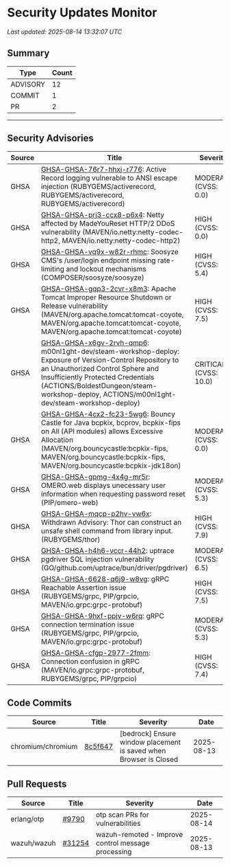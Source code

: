 # Security Updates Monitor

*Last updated: 2025-08-14 13:32:07 UTC*

## Summary
| Type | Count |
|------|-------|
| ADVISORY | 12 |
| COMMIT | 1 |
| PR | 2 |

---

## Security Advisories

| Source | Title | Severity | Date |
|--------|-------|----------|------|
| GHSA | [GHSA-GHSA-76r7-hhxj-r776](https://github.com/advisories/GHSA-76r7-hhxj-r776): Active Record logging vulnerable to ANSI escape injection (RUBYGEMS/activerecord, RUBYGEMS/activerecord, RUBYGEMS/activerecord) | MODERATE (CVSS: 0.0) | 2025-08-13 |
| GHSA | [GHSA-GHSA-prj3-ccx8-p6x4](https://github.com/advisories/GHSA-prj3-ccx8-p6x4): Netty affected by MadeYouReset HTTP/2 DDoS vulnerability (MAVEN/io.netty:netty-codec-http2, MAVEN/io.netty:netty-codec-http2) | HIGH (CVSS: 0.0) | 2025-08-13 |
| GHSA | [GHSA-GHSA-vq9x-w82r-rhmc](https://github.com/advisories/GHSA-vq9x-w82r-rhmc): Soosyze CMS's /user/login endpoint missing rate-limiting and lockout mechanisms (COMPOSER/soosyze/soosyze) | HIGH (CVSS: 5.4) | 2025-08-13 |
| GHSA | [GHSA-GHSA-gqp3-2cvr-x8m3](https://github.com/advisories/GHSA-gqp3-2cvr-x8m3): Apache Tomcat Improper Resource Shutdown or Release vulnerability (MAVEN/org.apache.tomcat:tomcat-coyote, MAVEN/org.apache.tomcat:tomcat-coyote, MAVEN/org.apache.tomcat:tomcat-coyote) | HIGH (CVSS: 7.5) | 2025-08-13 |
| GHSA | [GHSA-GHSA-x6gv-2rvh-qmp6](https://github.com/advisories/GHSA-x6gv-2rvh-qmp6): m00nl1ght-dev/steam-workshop-deploy: Exposure of Version-Control Repository to an Unauthorized Control Sphere and Insufficiently Protected Credentials (ACTIONS/BoldestDungeon/steam-workshop-deploy, ACTIONS/m00nl1ght-dev/steam-workshop-deploy) | CRITICAL (CVSS: 10.0) | 2025-08-13 |
| GHSA | [GHSA-GHSA-4cx2-fc23-5wg6](https://github.com/advisories/GHSA-4cx2-fc23-5wg6): Bouncy Castle for Java bcpkix, bcprov, bcpkix-fips on All (API modules) allows Excessive Allocation (MAVEN/org.bouncycastle:bcpkix-fips, MAVEN/org.bouncycastle:bcpkix-fips, MAVEN/org.bouncycastle:bcpkix-jdk18on) | MODERATE (CVSS: 0.0) | 2025-08-13 |
| GHSA | [GHSA-GHSA-gpmg-4x4g-mr5r](https://github.com/advisories/GHSA-gpmg-4x4g-mr5r): OMERO.web displays unecessary user information when requesting password reset (PIP/omero-web) | MODERATE (CVSS: 5.3) | 2025-08-13 |
| GHSA | [GHSA-GHSA-mqcp-p2hv-vw6x](https://github.com/advisories/GHSA-mqcp-p2hv-vw6x): Withdrawn Advisory: Thor can construct an unsafe shell command from library input. (RUBYGEMS/thor) | HIGH (CVSS: 7.9) | 2025-07-20 |
| GHSA | [GHSA-GHSA-h4h6-vccr-44h2](https://github.com/advisories/GHSA-h4h6-vccr-44h2): uptrace pgdriver SQL injection vulnerability (GO/github.com/uptrace/bun/driver/pgdriver) | MODERATE (CVSS: 6.5) | 2025-06-12 |
| GHSA | [GHSA-GHSA-6628-q6j9-w8vg](https://github.com/advisories/GHSA-6628-q6j9-w8vg): gRPC Reachable Assertion issue (RUBYGEMS/grpc, PIP/grpcio, MAVEN/io.grpc:grpc-protobuf) | HIGH (CVSS: 7.5) | 2023-07-06 |
| GHSA | [GHSA-GHSA-9hxf-ppjv-w6rq](https://github.com/advisories/GHSA-9hxf-ppjv-w6rq): gRPC connection termination issue (RUBYGEMS/grpc, PIP/grpcio, MAVEN/io.grpc:grpc-protobuf) | MODERATE (CVSS: 5.3) | 2023-07-06 |
| GHSA | [GHSA-GHSA-cfgp-2977-2fmm](https://github.com/advisories/GHSA-cfgp-2977-2fmm): Connection confusion in gRPC (MAVEN/io.grpc:grpc-protobuf, RUBYGEMS/grpc, PIP/grpcio) | HIGH (CVSS: 7.4) | 2023-07-05 |

## Code Commits

| Source | Title | Severity | Date |
|--------|-------|----------|------|
| chromium/chromium | [8c5f647](https://github.com/chromium/chromium/commit/8c5f6476e38fc50a936d4e5965d05320868f8020) | [bedrock] Ensure window placement is saved when Browser is Closed | 2025-08-13 |

## Pull Requests

| Source | Title | Severity | Date |
|--------|-------|----------|------|
| erlang/otp | [#9790](https://github.com/erlang/otp/pull/9790) | otp scan PRs for vulnerabilities | 2025-08-14 |
| wazuh/wazuh | [#31254](https://github.com/wazuh/wazuh/pull/31254) | wazuh-remoted - Improve control message processing | 2025-08-13 |


